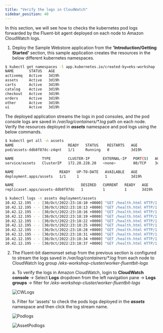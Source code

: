 ```yaml
---
title: "Verify the logs in CloudWatch"
sidebar_position: 40
---
```


In this section, we will see how to checks the kubernetes pod logs forwarded by the Fluent-bit agent deployed on each node to Amazon CloudWatch logs. 

1. Deploy the Sample Webstore application from the **'Introduction/Getting Started'** section, this sample application creates the resources in the below different kubernetes namespaces. 

```bash
$ kubectl get namespaces -l app.kubernetes.io/created-by=eks-workshop
NAME       STATUS   AGE
activemq   Active   3d19h
assets     Active   3d19h
carts      Active   3d19h
catalog    Active   3d19h
checkout   Active   3d19h
orders     Active   3d19h
other      Active   3d19h
ui         Active   3d19h
```


The deployed application streams the logs in pod consoles, and the pod console logs are saved in _/var/log/containers/*.log_ path on each node. Verify the resources deployed in **_assets_** namespace and pod logs using the below commands.


```bash
$ kubectl get all -n assets
NAME                         READY   STATUS    RESTARTS   AGE
pod/assets-ddb8f87dc-z4qnt   1/1     Running   0          3d19h

NAME             TYPE        CLUSTER-IP      EXTERNAL-IP   PORT(S)   AGE
service/assets   ClusterIP   172.20.228.20   <none>        80/TCP    3d19h

NAME                     READY   UP-TO-DATE   AVAILABLE   AGE
deployment.apps/assets   1/1     1            1           3d19h

NAME                               DESIRED   CURRENT   READY   AGE
replicaset.apps/assets-ddb8f87dc   1         1         1       3d19h
```

```bash
$ kubectl logs -n assets deployment/assets 
10.42.12.195 - - [30/Oct/2022:23:18:10 +0000] "GET /health.html HTTP/1.1" 200 2 "-" "kube-probe/1.23+" "-"
10.42.12.195 - - [30/Oct/2022:23:18:13 +0000] "GET /health.html HTTP/1.1" 200 2 "-" "kube-probe/1.23+" "-"
10.42.12.195 - - [30/Oct/2022:23:18:16 +0000] "GET /health.html HTTP/1.1" 200 2 "-" "kube-probe/1.23+" "-"
10.42.12.195 - - [30/Oct/2022:23:18:19 +0000] "GET /health.html HTTP/1.1" 200 2 "-" "kube-probe/1.23+" "-"
10.42.12.195 - - [30/Oct/2022:23:18:22 +0000] "GET /health.html HTTP/1.1" 200 2 "-" "kube-probe/1.23+" "-"
10.42.12.195 - - [30/Oct/2022:23:18:25 +0000] "GET /health.html HTTP/1.1" 200 2 "-" "kube-probe/1.23+" "-"
10.42.12.195 - - [30/Oct/2022:23:18:28 +0000] "GET /health.html HTTP/1.1" 200 2 "-" "kube-probe/1.23+" "-"
10.42.12.195 - - [30/Oct/2022:23:18:31 +0000] "GET /health.html HTTP/1.1" 200 2 "-" "kube-probe/1.23+" "-"
10.42.12.195 - - [30/Oct/2022:23:18:34 +0000] "GET /health.html HTTP/1.1" 200 2 "-" "kube-probe/1.23+" "-"
10.42.12.195 - - [30/Oct/2022:23:18:37 +0000] "GET /health.html HTTP/1.1" 200 2 "-" "kube-probe/1.23+" "-"
```

2. The Fluent-bit daemonset setup from the previous section is configured to stream the logs saved in _/var/log/containers/*.log_ from each node to CloudWatch log group _/eks-workshop-cluster/worker-fluentbit-logs_

    a. To verify the logs in Amazon CloudWatch, login to **CloudWatch console** -> Select **Logs** dropdown from the left navigation pane -> **Logs groups** -> filter for _/eks-workshop-cluster/worker-fluentbit-logs_

    ![CWLogs](/img/observability-logging/logging-cw-console.png)

    b. Filter for 'assets' to check the pods logs deployed in the **_assets_** namespace and then click the log stream name.

    ![Podlogs](/img/observability-logging/logging-cw-pod-logs.png)

    ![AssetPodlogs](/img/observability-logging/logging-cw-asset-pod-logs.png)



